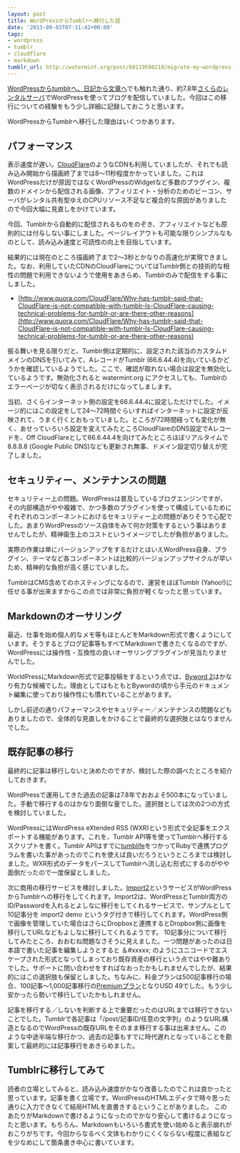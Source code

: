 ```yaml
---
layout: post
title: WordPressからTumblrへ移行した話
date: '2013-09-03T07:31:42+00:00'
tags:
- wordpress
- tumblr
- cloudflare
- markdown
tumblr_url: http://watermint.org/post/60119598218/migrate-my-wordpress-blog-to-tumblr
---
```


[WordPressからtumblrへ、日記から文章へ](http://watermint.org/post/59378228238/wordpress-tumblr)でも触れた通り、約7.8年[さくらのレンタルサーバ](http://www.sakura.ne.jp/standard.html)でWordPressを使ってブログを配信していました。今回はこの移行についての経験をもう少し詳細に記録しておこうと思います。

WordPressからTumblrへ移行した理由はいくつかあります。

## パフォーマンス

表示速度が遅い。[CloudFlare](http://cloudflare.com)のようなCDNも利用していましたが、それでも読み込み開始から描画終了までは8〜11秒程度かかっていました。これはWordPressだけが原因ではなくWordPressのWidgetなど多数のプラグイン、複数のドメインから配信される画像、アフィリエイト・分析のためのビーコン、サーバがレンタル共有型ゆえのCPUリソース不足など複合的な原因がありましたので今回大幅に見直しをかけています。

今回、Tumblrから自動的に配信されるものをのぞき、アフィリエイトなども原則的には付与しない事にしました。ページレイアウトも可能な限りシンプルなものとして、読み込み速度と可読性の向上を目指しています。

結果的には現在のところ描画終了まで2〜3秒とかなりの高速化が実現できました。なお、利用していたCDNのCloudFlareについてはTumblr側との技術的な相性の問題で利用できないようで使用をあきらめ、Tumblrのみで配信をする事にしました。

* [http://www.quora.com/CloudFlare/Why-has-tumblr-said-that-CloudFlare-is-not-compatible-with-tumblr-Is-CloudFlare-causing-technical-problems-for-tumblr-or-are-there-other-reasons](http://www.quora.com/CloudFlare/Why-has-tumblr-said-that-CloudFlare-is-not-compatible-with-tumblr-Is-CloudFlare-causing-technical-problems-for-tumblr-or-are-there-other-reasons)

振る舞いを見る限りだと、Tumblr側は定期的に、設定された該当のカスタムドメインのDNSを引いてみて、AレコードがTumblr (66.6.44.4)を向いているかどうかを確認しているようでした。ここで、確認が取れない場合は設定を無効化しているようです。無効化されると watermint.org にアクセスしても、Tumblrのエラーページが切なく表示されるだけになってしまします。

当初、さくらインターネット側の設定を66.6.44.4に設定しただけでした。イメージ的にはこの設定をして24〜72時間ぐらいすればインターネットに設定が反映されて、うまく行くとおもっていました。ところが72時間経っても変化が無く、あせっていろいろ設定を変えてみたところCloudFlareのDNS設定でAレコードを、Off CloudFlareとして66.6.44.4を向けてみたところほぼリアルタイムで8.8.8.8 (Google Public DNS)なども更新され無事、ドメイン設定切り替えが完了しました。

## セキュリティー、メンテナンスの問題

セキュリティー上の問題。WordPressは普及しているブログエンジンですが、その内部構造がやや複雑で、かつ多数のプラグインを使って構成しているためにそれぞれのコンポーネントにおけるセキュリティー上の問題がありそうで心配でした。あまりWordPressのソース自体をみて何か対策をするという事はありませんでしたが、精神衛生上のコストというイメージでしたが負担がありました。

実際の作業は単にバージョンアップをするだけとはいえWordPress自身、プラグイン、テーマなど各コンポーネントは比較的バージョンアップサイクルが早いため、精神的な負担が高く感じていました。

TumblrはCMS含めてのホスティングになるので、運営をほぼTumblr (Yahoo!)に任せる事が出来ますからこの点では非常に負担が軽くなったと思っています。

## Markdownのオーサリング

最近、仕事を始め個人的なメモ等もほとんどをMarkdown形式で書くようにしています。そうするとブログ記事等もすべてMarkdownで書きたくなるのですが、WordPressには操作性・互換性の良いオーサリングプラグインが見当たりませんでした。

WorldPressにMarkdown形式で記事投稿をするという点では、[Byword 2](http://bywordapp.com)はかなり有力な候補でした。理由としてはもともとBywordの頃から手元のドキュメント編集に使っており操作性にも慣れていることがあります。

しかし前述の通りパフォーマンスやセキュリティー／メンテナンスの問題などもありましたので、全体的な見直しをかけることで最終的な選択肢とはなりませんでした。

## 既存記事の移行

最終的に記事は移行しないと決めたのですが、検討した際の調べたところを紹介しておきます。

WordPressで運用してきた過去の記事は7.8年でおおよそ500本になっていました。手動で移行するのはかなり面倒な量でした。選択肢としては次の2つの方式を検討していました。

WordPressにはWordPress eXtended RSS (WXR)という形式で全記事をエクスポートする機能があります。これを、Tumblr API等を使ってTumblrへ移行するスクリプトを書く。Tumblr APIはすでに[tumblife](https://github.com/mitukiii/tumblife-for-ruby)をつかってRubyで連携プログラムを書いた事があったのでこれを使えば良いだろうというところまでは検討しました。WXR形式のデータをパースしてTumblrへ流し込む形式にするのがやや面倒だったので一度保留としました。

次に商用の移行サービスを検討しました。[Import2](https://www.import2.com)というサービスがWordPressからTumblrへの移行をしてくれます。Import2は、WordPressとTumblr両方のID/Passwordを入れるとよしなに移行をしてくれるサービスで、サンプルとして10記事分を import2 demo というタグ付きで移行してくれます。WordPress側で画像を管理していた場合はさらにDropboxと連携するとDropbox側に画像を移行してURLなどもよしなに移行してくれるようです。
10記事分について移行してみたところ、おおむね問題なさそうに見えました。一つ問題があったのは日本語で書いた記事を編集しようとすると ＆#xxxxx; のようにユニコードでエスケープされた形式となってしまっており既存資産の移行という点ではやや難ありでした。サポートに問い合わせをすればなおったかもしれませんでしたが、結果的にはこの選択肢も保留としました。ちなみに、料金プランは500記事移行の場合、100記事〜1,000記事移行の[Premiumプラン](https://www.import2.com/tumblr/pricing)となりUSD 49でした。もう少し安かったら勢いで移行していたかもしれません。

記事を移行する／しないを判断する上で重要だったのはURLまでは移行できないことでした。Tumblrで各記事は「/post/記事ID/任意の文字列」のようなURL構造となるのでWordPressの既存URLをそのまま移行する事は出来ません。このような中途半端な移行かつ、過去の記事もすでに時代遅れとなっていることを勘案して最終的には記事移行をあきらめました。

## Tumblrに移行してみて

読者の立場としてみると、読み込み速度がかなり改善したのでこれは良かったと思っています。記事を書く立場です。WordPressのHTMLエディタで時々思った通りに入力できなくて結局HTMLを直書きするということがありました。
このあたりがMarkdownで書けるようになったのでかなり安心して書けるようになったと思います。もちろん、Markdownもいろいろ書式を使い始めると表示崩れがおこりがちです。今回からなるべく文体もわかりにくくならない程度に表組などを少なめにして箇条書き中心に書いています。
